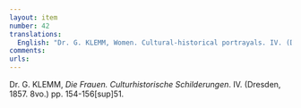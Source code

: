 ```yaml
---
layout: item
number: 42
translations:
  English: "Dr. G. KLEMM, Women. Cultural-historical portrayals. IV. (Dresden, 1857. 8vo.) pp. 154-156[sup]51. [Trans. J. Bock]"
comments:
urls:
---
```


Dr. G. KLEMM, <em>Die Frauen. Culturhistorische Schilderungen</em>. IV. (Dresden, 1857. 8vo.) pp. 154-156[sup]51.
